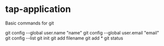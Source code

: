 # tap-application

Basic commands for git

git config --global user.name "name"
git config --global user.email "email"
git config --list
git init
git add filename
git add *
git status
